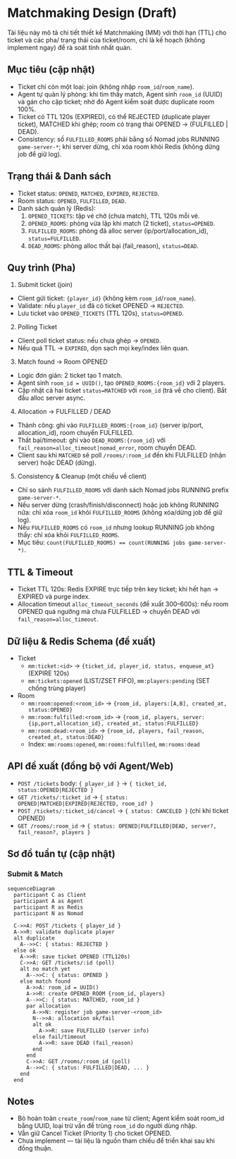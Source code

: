 # Matchmaking Design (Draft)

Tài liệu này mô tả chi tiết thiết kế Matchmaking (MM) với thời hạn (TTL) cho ticket và các pha/ trạng thái của ticket/room, chỉ là kế hoạch (không implement ngay) để rà soát tính nhất quán.

## Mục tiêu (cập nhật)
- Ticket chỉ còn một loại: join (không nhập `room_id`/`room_name`).
- Agent tự quản lý phòng: khi tìm thấy match, Agent sinh `room_id` (UUID) và gán cho cặp ticket; nhờ đó Agent kiểm soát được duplicate room 100%.
- Ticket có TTL 120s (EXPIRED), có thể REJECTED (duplicate player ticket), MATCHED khi ghép; room có trạng thái OPENED → (FULFILLED | DEAD).
- Consistency: số `FULFILLED_ROOMS` phải bằng số Nomad jobs RUNNING `game-server-*`; khi server dừng, chỉ xóa room khỏi Redis (không dừng job để giữ log).

## Trạng thái & Danh sách
- Ticket status: `OPENED`, `MATCHED`, `EXPIRED`, `REJECTED`.
- Room status: `OPENED`, `FULFILLED`, `DEAD`.
- Danh sách quản lý (Redis):
  1. `OPENED_TICKETS`: tập vé chờ (chưa match), TTL 120s mỗi vé.
  2. `OPENED_ROOMS`: phòng vừa lập khi match (2 ticket), `status=OPENED`.
  3. `FULFILLED_ROOMS`: phòng đã alloc server (ip/port/allocation_id), `status=FULFILLED`.
  4. `DEAD_ROOMS`: phòng alloc thất bại (fail_reason), `status=DEAD`.

## Quy trình (Pha)
1) Submit ticket (join)
- Client gửi ticket: `{player_id}` (không kèm `room_id`/`room_name`).
- Validate: nếu `player_id` đã có ticket OPENED → `REJECTED`.
- Lưu ticket vào `OPENED_TICKETS` (TTL 120s), `status=OPENED`.

2) Polling Ticket
- Client poll ticket status: nếu chưa ghép → `OPENED`.
- Nếu quá TTL → `EXPIRED`, dọn sạch mọi key/index liên quan.

3) Match found → Room OPENED
- Logic đơn giản: 2 ticket tạo 1 match.
- Agent sinh `room_id = UUID()`, tạo `OPENED_ROOMS:{room_id}` với 2 players.
- Cập nhật cả hai ticket `status=MATCHED` với `room_id` (trả về cho client). Bắt đầu alloc server async.

4) Allocation → FULFILLED / DEAD
- Thành công: ghi vào `FULFILLED_ROOMS:{room_id}` (server ip/port, allocation_id), room chuyển FULFILLED.
- Thất bại/timeout: ghi vào `DEAD_ROOMS:{room_id}` với `fail_reason=alloc_timeout|nomad_error`, room chuyển DEAD.
- Client sau khi `MATCHED` sẽ poll `/rooms/:room_id` đến khi FULFILLED (nhận server) hoặc DEAD (dừng).

5) Consistency & Cleanup (một chiều về client)
- Chỉ so sánh `FULFILLED_ROOMS` với danh sách Nomad jobs RUNNING prefix `game-server-*`.
- Nếu server dừng (crash/finish/disconnect) hoặc job không RUNNING nữa: chỉ xóa `room_id` khỏi `FULFILLED_ROOMS` (không xóa/dừng job để giữ log).
- Nếu `FULFILLED_ROOMS` có `room_id` nhưng lookup RUNNING job không thấy: chỉ xóa khỏi `FULFILLED_ROOMS`.
- Mục tiêu: `count(FULFILLED_ROOMS) == count(RUNNING jobs game-server-*)`.

## TTL & Timeout
- Ticket TTL 120s: Redis EXPIRE trực tiếp trên key ticket; khi hết hạn → EXPIRED và purge index.
- Allocation timeout `alloc_timeout_seconds` (đề xuất 300–600s): nếu room OPENED quá ngưỡng mà chưa FULFILLED → chuyển DEAD với `fail_reason=alloc_timeout`.

## Dữ liệu & Redis Schema (đề xuất)
- Ticket
  - `mm:ticket:<id>` → `{ticket_id, player_id, status, enqueue_at}` (EXPIRE 120s)
  - `mm:tickets:opened` (LIST/ZSET FIFO), `mm:players:pending` (SET chống trùng player)
- Room
  - `mm:room:opened:<room_id>` → `{room_id, players:[A,B], created_at, status:OPENED}`
  - `mm:room:fulfilled:<room_id>` → `{room_id, players, server:{ip,port,allocation_id}, created_at, status:FULFILLED}`
  - `mm:room:dead:<room_id>` → `{room_id, players, fail_reason, created_at, status:DEAD}`
  - Index: `mm:rooms:opened`, `mm:rooms:fulfilled`, `mm:rooms:dead`

## API đề xuất (đồng bộ với Agent/Web)
- `POST /tickets` body: `{ player_id }` → `{ ticket_id, status:OPENED|REJECTED }`
- `GET /tickets/:ticket_id` → `{ status: OPENED|MATCHED|EXPIRED|REJECTED, room_id? }`
- `POST /tickets/:ticket_id/cancel` → `{ status: CANCELED }` (chỉ khi ticket OPENED)
- `GET /rooms/:room_id` → `{ status: OPENED|FULFILLED|DEAD, server?, fail_reason?, players }`

## Sơ đồ tuần tự (cập nhật)
### Submit & Match
```mermaid
sequenceDiagram
  participant C as Client
  participant A as Agent
  participant R as Redis
  participant N as Nomad

  C->>A: POST /tickets { player_id }
  A->>R: validate duplicate player
  alt duplicate
    A-->>C: { status: REJECTED }
  else ok
    A->>R: save ticket OPENED (TTL120s)
    C->>A: GET /tickets/:id (poll)
    alt no match yet
      A-->>C: { status: OPENED }
    else match found
      A->>A: room_id = UUID()
      A->>R: create OPENED_ROOM {room_id, players}
      A-->>C: { status: MATCHED, room_id }
      par allocation
        A->>N: register job game-server-<room_id>
        N-->>A: allocation ok/fail
        alt ok
          A->>R: save FULFILLED (server info)
        else fail/timeout
          A->>R: save DEAD (fail_reason)
        end
      end
      C->>A: GET /rooms/:room_id (poll)
      A-->>C: { status: FULFILLED|DEAD, ... }
    end
  end
```

## Notes
- Bỏ hoàn toàn `create_room`/`room_name` từ client; Agent kiểm soát room_id bằng UUID, loại trừ vấn đề trùng `room_id` do người dùng nhập.
- Vẫn giữ Cancel Ticket (Priority 1) cho ticket OPENED.
- Chưa implement — tài liệu là nguồn tham chiếu để triển khai sau khi đồng thuận.
